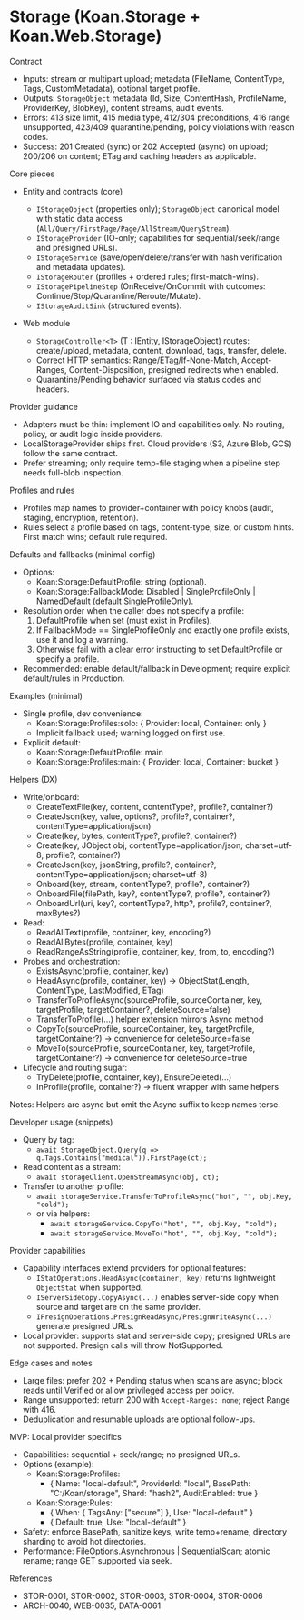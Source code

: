 # Storage (Koan.Storage + Koan.Web.Storage)

Contract

- Inputs: stream or multipart upload; metadata (FileName, ContentType, Tags, CustomMetadata), optional target profile.
- Outputs: `StorageObject` metadata (Id, Size, ContentHash, ProfileName, ProviderKey, BlobKey), content streams, audit events.
- Errors: 413 size limit, 415 media type, 412/304 preconditions, 416 range unsupported, 423/409 quarantine/pending, policy violations with reason codes.
- Success: 201 Created (sync) or 202 Accepted (async) on upload; 200/206 on content; ETag and caching headers as applicable.

Core pieces

- Entity and contracts (core)
  - `IStorageObject` (properties only); `StorageObject` canonical model with static data access (`All/Query/FirstPage/Page/AllStream/QueryStream`).
  - `IStorageProvider` (IO-only; capabilities for sequential/seek/range and presigned URLs).
  - `IStorageService` (save/open/delete/transfer with hash verification and metadata updates).
  - `IStorageRouter` (profiles + ordered rules; first-match-wins).
  - `IStoragePipelineStep` (OnReceive/OnCommit with outcomes: Continue/Stop/Quarantine/Reroute/Mutate).
  - `IStorageAuditSink` (structured events).

- Web module
  - `StorageController<T>` (T : IEntity, IStorageObject) routes: create/upload, metadata, content, download, tags, transfer, delete.
  - Correct HTTP semantics: Range/ETag/If-None-Match, Accept-Ranges, Content-Disposition, presigned redirects when enabled.
  - Quarantine/Pending behavior surfaced via status codes and headers.

Provider guidance

- Adapters must be thin: implement IO and capabilities only. No routing, policy, or audit logic inside providers.
- LocalStorageProvider ships first. Cloud providers (S3, Azure Blob, GCS) follow the same contract.
- Prefer streaming; only require temp-file staging when a pipeline step needs full-blob inspection.

Profiles and rules

- Profiles map names to provider+container with policy knobs (audit, staging, encryption, retention).
- Rules select a profile based on tags, content-type, size, or custom hints. First match wins; default rule required.

Defaults and fallbacks (minimal config)

- Options:
  - Koan:Storage:DefaultProfile: string (optional).
  - Koan:Storage:FallbackMode: Disabled | SingleProfileOnly | NamedDefault (default SingleProfileOnly).
- Resolution order when the caller does not specify a profile:
  1) DefaultProfile when set (must exist in Profiles).
  2) If FallbackMode == SingleProfileOnly and exactly one profile exists, use it and log a warning.
  3) Otherwise fail with a clear error instructing to set DefaultProfile or specify a profile.
- Recommended: enable default/fallback in Development; require explicit default/rules in Production.

Examples (minimal)

- Single profile, dev convenience:
  - Koan:Storage:Profiles:solo: { Provider: local, Container: only }
  - Implicit fallback used; warning logged on first use.
- Explicit default:
  - Koan:Storage:DefaultProfile: main
  - Koan:Storage:Profiles:main: { Provider: local, Container: bucket }

Helpers (DX)

- Write/onboard:
  - CreateTextFile(key, content, contentType?, profile?, container?)
  - CreateJson(key, value, options?, profile?, container?, contentType=application/json)
  - Create(key, bytes, contentType?, profile?, container?)
  - Create(key, JObject obj, contentType=application/json; charset=utf-8, profile?, container?)
  - CreateJson(key, jsonString, profile?, container?, contentType=application/json; charset=utf-8)
  - Onboard(key, stream, contentType?, profile?, container?)
  - OnboardFile(filePath, key?, contentType?, profile?, container?)
  - OnboardUrl(uri, key?, contentType?, http?, profile?, container?, maxBytes?)
- Read:
  - ReadAllText(profile, container, key, encoding?)
  - ReadAllBytes(profile, container, key)
  - ReadRangeAsString(profile, container, key, from, to, encoding?)
- Probes and orchestration:
  - ExistsAsync(profile, container, key)
  - HeadAsync(profile, container, key) → ObjectStat(Length, ContentType, LastModified, ETag)
  - TransferToProfileAsync(sourceProfile, sourceContainer, key, targetProfile, targetContainer?, deleteSource=false)
  - TransferToProfile(...) helper extension mirrors Async method
  - CopyTo(sourceProfile, sourceContainer, key, targetProfile, targetContainer?) → convenience for deleteSource=false
  - MoveTo(sourceProfile, sourceContainer, key, targetProfile, targetContainer?) → convenience for deleteSource=true
- Lifecycle and routing sugar:
  - TryDelete(profile, container, key), EnsureDeleted(...)
  - InProfile(profile, container?) → fluent wrapper with same helpers

Notes: Helpers are async but omit the Async suffix to keep names terse.

Developer usage (snippets)

- Query by tag:
  - `await StorageObject.Query(q => q.Tags.Contains("medical")).FirstPage(ct);`
- Read content as a stream:
  - `await storageClient.OpenStreamAsync(obj, ct);`
- Transfer to another profile:
  - `await storageService.TransferToProfileAsync("hot", "", obj.Key, "cold");`
  - or via helpers:
    - `await storageService.CopyTo("hot", "", obj.Key, "cold");`
    - `await storageService.MoveTo("hot", "", obj.Key, "cold");`

Provider capabilities

- Capability interfaces extend providers for optional features:
  - `IStatOperations.HeadAsync(container, key)` returns lightweight `ObjectStat` when supported.
  - `IServerSideCopy.CopyAsync(...)` enables server-side copy when source and target are on the same provider.
  - `IPresignOperations.PresignReadAsync/PresignWriteAsync(...)` generate presigned URLs.
- Local provider: supports stat and server-side copy; presigned URLs are not supported. Presign calls will throw NotSupported.

Edge cases and notes

- Large files: prefer 202 + Pending status when scans are async; block reads until Verified or allow privileged access per policy.
- Range unsupported: return 200 with `Accept-Ranges: none`; reject Range with 416.
- Deduplication and resumable uploads are optional follow-ups.

MVP: Local provider specifics

- Capabilities: sequential + seek/range; no presigned URLs.
- Options (example):
  - Koan:Storage:Profiles:
    - { Name: "local-default", ProviderId: "local", BasePath: "C:/Koan/storage", Shard: "hash2", AuditEnabled: true }
  - Koan:Storage:Rules:
    - { When: { TagsAny: ["secure"] }, Use: "local-default" }
    - { Default: true, Use: "local-default" }
- Safety: enforce BasePath, sanitize keys, write temp+rename, directory sharding to avoid hot directories.
- Performance: FileOptions.Asynchronous | SequentialScan; atomic rename; range GET supported via seek.

References

- STOR-0001, STOR-0002, STOR-0003, STOR-0004, STOR-0006
- ARCH-0040, WEB-0035, DATA-0061
